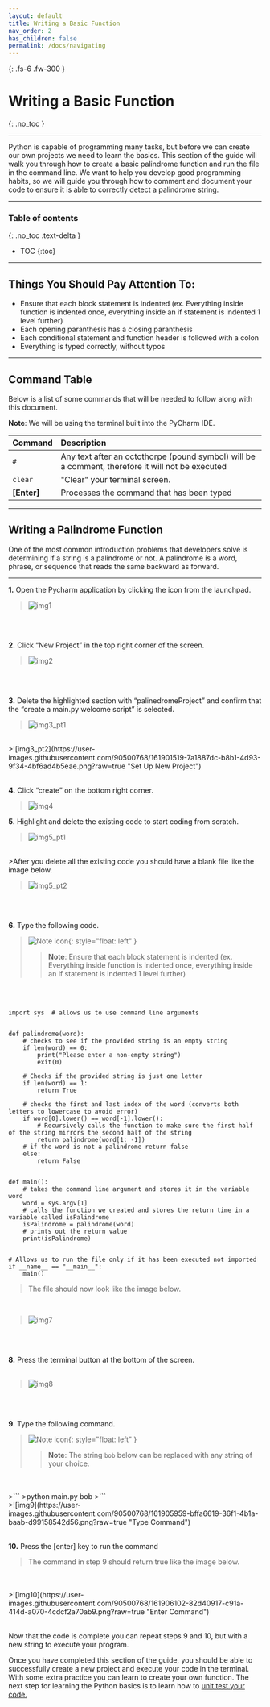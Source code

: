 ```yaml
---
layout: default
title: Writing a Basic Function
nav_order: 2
has_children: false
permalink: /docs/navigating
---
```


{: .fs-6 .fw-300 }

# Writing a Basic Function
{: .no_toc }

---

Python is capable of programming many tasks, but before we can create our own projects we need to learn the basics. This section of the guide will walk you through how to create a basic palindrome function and run the file in the command line. We want to help you develop good programming habits, so we will guide you through how to comment and document your code to ensure it is able to correctly detect a palindrome string.

---

### Table of contents
{: .no_toc .text-delta }
* TOC
{:toc}

---

## Things You Should Pay Attention To:

* Ensure that each block statement is indented (ex. Everything inside function is indented once, everything inside an if statement is indented 1 level further)
* Each opening paranthesis has a closing paranthesis
* Each conditional statement and function header is followed with a colon
* Everything is typed correctly, without typos

---

## Command Table

Below is a list of some commands that will be needed to follow along with this document.

**Note**: We will be using the terminal built into the PyCharm IDE.

| Command         | Description                                                                                             |
| :--------       | :------------------------------------------------------------------------------------------------------ |
| `#`             | Any text after an octothorpe (pound symbol) will be a comment, therefore it will not be executed        |
| `clear`         | "Clear" your terminal screen.                                                                           |
| **[Enter]**     | Processes the command that has been typed                                                               |

---

## Writing a Palindrome Function

One of the most common introduction problems that developers solve is determining if a string is a palindrome or not. A palindrome is a word, phrase, or sequence that reads the same backward as forward.

---

**1.** Open the Pycharm application by clicking the icon from the launchpad.

>![img1](https://user-images.githubusercontent.com/90500768/161899986-b0b0c2b5-2736-41b2-9986-287a625c7551.png?raw=true "PyCharm")
<br />
<br />

**2.** Click “New Project” in the top right corner of the screen.

>![img2](https://user-images.githubusercontent.com/90500768/161901139-48deb548-5d2e-462d-a249-3b3003eee5a2.png?raw=true "Creating New Project")
<br />
<br />

**3.** Delete the highlighted section with “palinedromeProject” and confirm that the “create a main.py welcome script” is selected.

>![img3_pt1](https://user-images.githubusercontent.com/90500768/161901437-1346111d-1d50-4d18-a2f1-8293cb180ddd.png?raw=true "Set uUp New Project")
<br />
>![img3_pt2](https://user-images.githubusercontent.com/90500768/161901519-7a1887dc-b8b1-4d93-9f34-4bf6ad4b5eae.png?raw=true "Set Up New Project")
<br />
<br />

**4.** Click “create” on the bottom right corner.

>![img4](https://user-images.githubusercontent.com/90500768/161901721-ddbae822-d61c-4c63-a136-70f91b710d20.png?raw=true "Create New Project")

**5.** Highlight and delete the existing code to start coding from scratch.

>![img5_pt1](https://user-images.githubusercontent.com/90500768/161901865-3b5a37a9-3e38-4306-804c-221c7b697bb2.png?raw=true "Delete Existing Code")

<br />
>After you delete all the existing code you should have a blank file like the image below.
<br />

>![img5_pt2](https://user-images.githubusercontent.com/90500768/161902193-181f557f-6e35-40dd-be20-3b4ff7dcf792.png?raw=true "Empty File")

<br />
<br />

**6.** Type the following code.

>![Note icon](https://github.com/dl90/linux-basics/blob/gh-pages/docs/images/icons/note.png?raw=true "Note"){: style="float: left" }
>> **Note**: Ensure that each block statement is indented (ex. Everything inside function is indented once, everything inside an if statement is indented 1 level further)
<br />
<br />

~~~
import sys  # allows us to use command line arguments


def palindrome(word):
    # checks to see if the provided string is an empty string
    if len(word) == 0:
        print("Please enter a non-empty string")
        exit(0)

    # Checks if the provided string is just one letter
    if len(word) == 1:
        return True

    # checks the first and last index of the word (converts both letters to lowercase to avoid error)
    if word[0].lower() == word[-1].lower():
        # Recursively calls the function to make sure the first half of the string mirrors the second half of the string
        return palindrome(word[1: -1])
    # if the word is not a palindrome return false
    else:
        return False


def main():
    # takes the command line argument and stores it in the variable word
    word = sys.argv[1]
    # calls the function we created and stores the return time in a variable called isPalindrome
    isPalindrome = palindrome(word)
    # prints out the return value
    print(isPalindrome)


# Allows us to run the file only if it has been executed not imported
if __name__ == "__main__":
    main()

~~~

>The file should now look like the image below.
<br />

>![img7](https://user-images.githubusercontent.com/90500768/161904702-c28a9bf6-6f68-476e-becc-9f5d6964727e.png?raw=true "Completed Code")

<br />
<br />

**8.** Press the terminal button at the bottom of the screen.
<br />
<br />
>![img8](https://user-images.githubusercontent.com/90500768/161905803-f880011b-0aab-439c-aac1-9284e71c95b8.png?raw=true "Open Terminal")

<br />
<br />

**9.** Type the following command.
<br />
>![Note icon](https://github.com/dl90/linux-basics/blob/gh-pages/docs/images/icons/note.png?raw=true "Note"){: style="float: left" }
>> **Note**: The string `bob` below can be replaced with any string of your choice.
<br />
<br />
>```
>python main.py bob
>```

<br />
>![img9](https://user-images.githubusercontent.com/90500768/161905959-bffa6619-36f1-4b1a-baab-d99158542d56.png?raw=true "Type Command")

<br />
<br />

**10.** Press the [enter] key to run the command
>The command in step 9 should return true like the image below.
<br />
<br />
>![img10](https://user-images.githubusercontent.com/90500768/161906102-82d40917-c91a-414d-a070-4cdcf2a70ab9.png?raw=true "Enter Command")

<br />
<br />

Now that the code is complete you can repeat steps 9 and 10, but with a new string to execute your program.

Once you have completed this section of the guide, you should be able to successfully create a new project and execute your code in the terminal. With some extra practice you can learn to create your own function. The next step for learning the Python basics is to learn how to [unit test your code.](docs/customization.md)
